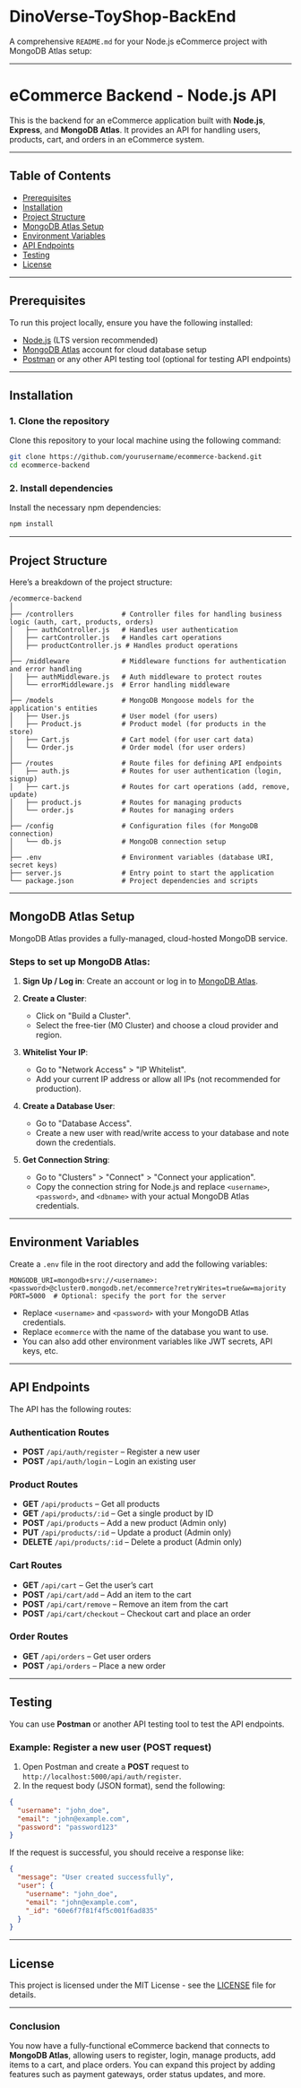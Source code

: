 # DinoVerse-ToyShop-BackEnd

A comprehensive `README.md` for your Node.js eCommerce project with MongoDB Atlas setup:

---

# eCommerce Backend - Node.js API

This is the backend for an eCommerce application built with **Node.js**, **Express**, and **MongoDB Atlas**. It provides an API for handling users, products, cart, and orders in an eCommerce system.

---

## Table of Contents

- [Prerequisites](#prerequisites)
- [Installation](#installation)
- [Project Structure](#project-structure)
- [MongoDB Atlas Setup](#mongodb-atlas-setup)
- [Environment Variables](#environment-variables)
- [API Endpoints](#api-endpoints)
- [Testing](#testing)
- [License](#license)

---

## Prerequisites

To run this project locally, ensure you have the following installed:

- [Node.js](https://nodejs.org/en/) (LTS version recommended)
- [MongoDB Atlas](https://www.mongodb.com/cloud/atlas) account for cloud database setup
- [Postman](https://www.postman.com/) or any other API testing tool (optional for testing API endpoints)

---

## Installation

### 1. Clone the repository

Clone this repository to your local machine using the following command:

```bash
git clone https://github.com/yourusername/ecommerce-backend.git
cd ecommerce-backend
```

### 2. Install dependencies

Install the necessary npm dependencies:

```bash
npm install
```

---

## Project Structure

Here’s a breakdown of the project structure:

```
/ecommerce-backend
│
├── /controllers            # Controller files for handling business logic (auth, cart, products, orders)
│   ├── authController.js   # Handles user authentication
│   ├── cartController.js   # Handles cart operations
│   ├── productController.js # Handles product operations
│
├── /middleware             # Middleware functions for authentication and error handling
│   ├── authMiddleware.js   # Auth middleware to protect routes
│   └── errorMiddleware.js  # Error handling middleware
│
├── /models                 # MongoDB Mongoose models for the application's entities
│   ├── User.js             # User model (for users)
│   ├── Product.js          # Product model (for products in the store)
│   ├── Cart.js             # Cart model (for user cart data)
│   └── Order.js            # Order model (for user orders)
│
├── /routes                 # Route files for defining API endpoints
│   ├── auth.js             # Routes for user authentication (login, signup)
│   ├── cart.js             # Routes for cart operations (add, remove, update)
│   ├── product.js          # Routes for managing products
│   └── order.js            # Routes for managing orders
│
├── /config                 # Configuration files (for MongoDB connection)
│   └── db.js               # MongoDB connection setup
│
├── .env                    # Environment variables (database URI, secret keys)
├── server.js               # Entry point to start the application
└── package.json            # Project dependencies and scripts
```

---

## MongoDB Atlas Setup

MongoDB Atlas provides a fully-managed, cloud-hosted MongoDB service.

### Steps to set up MongoDB Atlas:

1. **Sign Up / Log in**: Create an account or log in to [MongoDB Atlas](https://www.mongodb.com/cloud/atlas).
2. **Create a Cluster**:
   - Click on "Build a Cluster".
   - Select the free-tier (M0 Cluster) and choose a cloud provider and region.
3. **Whitelist Your IP**:

   - Go to "Network Access" > "IP Whitelist".
   - Add your current IP address or allow all IPs (not recommended for production).

4. **Create a Database User**:

   - Go to "Database Access".
   - Create a new user with read/write access to your database and note down the credentials.

5. **Get Connection String**:
   - Go to "Clusters" > "Connect" > "Connect your application".
   - Copy the connection string for Node.js and replace `<username>`, `<password>`, and `<dbname>` with your actual MongoDB Atlas credentials.

---

## Environment Variables

Create a `.env` file in the root directory and add the following variables:

```plaintext
MONGODB_URI=mongodb+srv://<username>:<password>@cluster0.mongodb.net/ecommerce?retryWrites=true&w=majority
PORT=5000  # Optional: specify the port for the server
```

- Replace `<username>` and `<password>` with your MongoDB Atlas credentials.
- Replace `ecommerce` with the name of the database you want to use.
- You can also add other environment variables like JWT secrets, API keys, etc.

---

## API Endpoints

The API has the following routes:

### Authentication Routes

- **POST** `/api/auth/register` – Register a new user
- **POST** `/api/auth/login` – Login an existing user

### Product Routes

- **GET** `/api/products` – Get all products
- **GET** `/api/products/:id` – Get a single product by ID
- **POST** `/api/products` – Add a new product (Admin only)
- **PUT** `/api/products/:id` – Update a product (Admin only)
- **DELETE** `/api/products/:id` – Delete a product (Admin only)

### Cart Routes

- **GET** `/api/cart` – Get the user’s cart
- **POST** `/api/cart/add` – Add an item to the cart
- **POST** `/api/cart/remove` – Remove an item from the cart
- **POST** `/api/cart/checkout` – Checkout cart and place an order

### Order Routes

- **GET** `/api/orders` – Get user orders
- **POST** `/api/orders` – Place a new order

---

## Testing

You can use **Postman** or another API testing tool to test the API endpoints.

### Example: Register a new user (POST request)

1. Open Postman and create a **POST** request to `http://localhost:5000/api/auth/register`.
2. In the request body (JSON format), send the following:

```json
{
  "username": "john_doe",
  "email": "john@example.com",
  "password": "password123"
}
```

If the request is successful, you should receive a response like:

```json
{
  "message": "User created successfully",
  "user": {
    "username": "john_doe",
    "email": "john@example.com",
    "_id": "60e6f7f81f4f5c001f6ad835"
  }
}
```

---

## License

This project is licensed under the MIT License - see the [LICENSE](LICENSE) file for details.

---

### Conclusion

You now have a fully-functional eCommerce backend that connects to **MongoDB Atlas**, allowing users to register, login, manage products, add items to a cart, and place orders. You can expand this project by adding features such as payment gateways, order status updates, and more.
